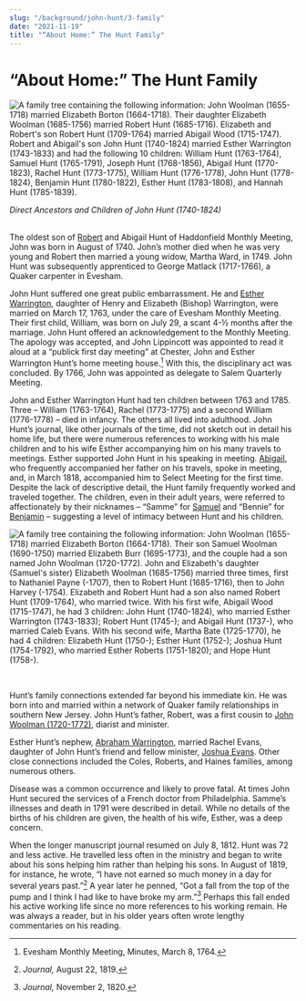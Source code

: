 ```yaml
---
slug: "/background/john-hunt/3-family"
date: "2021-11-19"
title: "“About Home:” The Hunt Family"
---
```


# “About Home:” The Hunt Family

![A family tree containing the following information: John Woolman (1655-1718) married Elizabeth Borton (1664-1718). Their daughter Elizabeth Woolman (1685-1756) married Robert Hunt (1685-1716). Elizabeth and Robert's son Robert Hunt (1709-1764) married Abigail Wood (1715-1747). Robert and Abigail's son John Hunt (1740-1824) married Esther Warrington (1743-1833) and had the following 10 children: William Hunt (1763-1764), Samuel Hunt (1765-1791), Joseph Hunt (1768-1856), Abigail Hunt (1770-1823), Rachel Hunt (1773-1775), William Hunt (1776-1778), John Hunt (1778-1824), Benjamin Hunt (1780-1822), Esther Hunt (1783-1808), and Hannah Hunt (1785-1839).](../images/image10.jpg " ")

 <figcaption><i>Direct Ancestors and Children of John Hunt (1740-1824)</i></figcaption>
<br/>

The oldest son of [Robert](/entities/w6hv3dwv) and Abigail Hunt of Haddonfield Monthly Meeting, John was born in August of 1740. John’s mother died when he was very young and Robert then married a young widow, Martha Ward, in 1749. John Hunt was subsequently apprenticed to George Matlack (1717-1766), a Quaker carpenter in Evesham.

John Hunt suffered one great public embarrassment. He and [Esther Warrington](/entities/w6wx87x7/), daughter of Henry and Elizabeth (Bishop) Warrington, were married on March 17, 1763, under the care of Evesham Monthly Meeting. Their first child, William, was born on July 29, a scant 4-½ months after the marriage. John Hunt offered an acknowledgement to the Monthly Meeting. The apology was accepted, and John Lippincott was appointed to read it aloud at a “publick first day meeting” at Chester, John and Esther Warrington Hunt’s home meeting house.[^16] With this, the disciplinary act was concluded. By 1766, John was appointed as delegate to Salem Quarterly Meeting.

[^16]: Evesham Monthly Meeting, Minutes, March 8, 1764.

John and Esther Warrington Hunt had ten children between 1763 and 1785. Three – William (1763-1764), Rachel (1773-1775) and a second William (1776-1778) – died in infancy. The others all lived into adulthood. John Hunt’s journal, like other journals of the time, did not sketch out in detail his home life, but there were numerous references to working with his male children and to his wife Esther accompanying him on his many travels to meetings. Esther supported John Hunt in his speaking in meeting. [Abigail](/entities/w68x44wf/), who frequently accompanied her father on his travels, spoke in meeting, and, in March 1818, accompanied him to Select Meeting for the first time. Despite the lack of descriptive detail, the Hunt family frequently worked and traveled together.  The children, even in their adult years, were referred to affectionately by their nicknames – “Samme” for [Samuel](/entities/w60h49sj/) and “Bennie” for [Benjamin](/entities/w64v7902/) – suggesting a level of intimacy between Hunt and his children.

![A family tree containing the following information: John Woolman (1655-1718) married Elizabeth Borton (1664-1718). Their son Samuel Woolman (1690-1750) married Elizabeth Burr (1695-1773), and the couple had a son named John Woolman (1720-1772). John and Elizabeth's daughter (Samuel's sister) Elizabeth Woolman (1685-1756) married three times, first to Nathaniel Payne (-1707), then to Robert Hunt (1685-1716), then to John Harvey (-1754). Elizabeth and Robert Hunt had a son also named Robert Hunt (1709-1764), who married twice. With his first wife, Abigail Wood (1715-1747), he had 3 children: John Hunt (1740-1824), who married Esther Warrington (1743-1833); Robert Hunt (1745-); and Abigail Hunt (1737-), who married Caleb Evans. With his second wife, Martha Bate (1725-1770), he had 4 children: Elizabeth Hunt (1750-); Esther Hunt (1752-); Joshua Hunt (1754-1792), who married Esther Roberts (1751-1820); and Hope Hunt (1758-).](../images/image8.jpg " ")
 <figcaption><i></i></figcaption>
<br/>

Hunt’s family connections extended far beyond his immediate kin. He was born into and married within a network of Quaker family relationships in southern New Jersey. John Hunt’s father, Robert, was a first cousin to [John Woolman (1720-1772)](/entities/w6wr0v4m/), diarist and minister.

Esther Hunt’s nephew, [Abraham Warrington](/entities/w6vv2hqk/), married Rachel Evans, daughter of John Hunt’s friend and fellow minister, [Joshua Evans](/entities/w6c82qz0/). Other close connections included the Coles, Roberts, and Haines families, among numerous others.

 Disease was a common occurrence and likely to prove fatal. At times John Hunt secured the services of a French doctor from Philadelphia. Samme’s illnesses and death in 1791 were described in detail. While no details of the births of his children are given, the health of his wife, Esther, was a deep concern.

When the longer manuscript journal resumed on July 8, 1812. Hunt was 72 and less active. He travelled less often in the ministry and began to write about his sons helping him rather than helping his sons. In August of 1819, for instance, he wrote, “I have not earned so much money in a day for several years past.”[^17] A year later he penned, “Got a fall from the top of the pump and I think I had like to have broke my arm.”[^18] Perhaps this fall ended his active working life since no more references to his working remain. He was always a reader, but in his older years often wrote lengthy commentaries on his reading.

[^17]: _Journal,_ August 22, 1819.
[^18]: _Journal,_ November 2, 1820.
